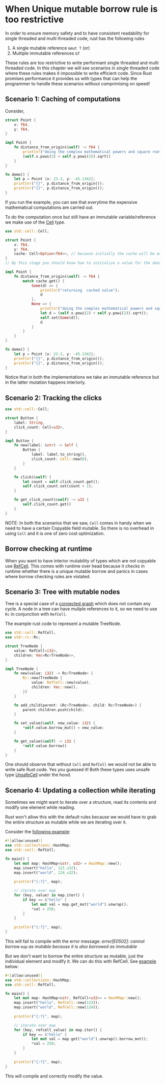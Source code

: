 # When Unique mutable borrow rule is too restrictive

In order to ensure memory safety and to have consistent readability for single threaded and
multi threaded code, rust has the following rules

1. A single mutable reference `&mut T` (or)
1. Multiple immutable references `&T`

These rules are too restrictive to write performant single threaded and multi threaded code.
In this chapter we will see scenarios in single threaded code where these rules makes it impossible
to write efficient code.
Since Rust promises performance it provides us with types that can help the programmer to handle
these scenarios without comprimising on speed!

## Scenario 1: Caching of computations

Consider,

```rust
struct Point {
    x: f64,
    y: f64,
}

impl Point {
    fn distance_from_origin(&self) -> f64 {
        println!("doing the complex mathematical powers and square root");
        (self.x.powi(2) + self.y.powi(2)).sqrt()
    }
}

fn demo() {
    let p = Point {x: 23.3, y: -45.1342};
    println!("{}", p.distance_from_origin());
    println!("{}", p.distance_from_origin());
}
```

If you run the example, you can see that everytime the expensive mathematical computations are
carried out.

To do the computation once but still have an immutable variable/reference we make use of the
[Cell](https://doc.rust-lang.org/std/cell/struct.Cell.html) type.


```rust
use std::cell::Cell;

struct Point {
    x: f64,
    y: f64,
    cache: Cell<Option<f64>>, // because initially the cache will be empty/none.
}
// By this stage you should know how to initialize a value for the above struct

impl Point {
    fn distance_from_origin(&self) -> f64 {
        match cache.get() {
            Some(d) => {
                println!("returning  cached value");
                d
            },
            None => {
                println!("doing the complex mathematical powers and square root");
                let d = (self.x.powi(2) + self.y.powi(2)).sqrt();
                self.set(Some(d));
                d
            }
        }
    }
}

fn demo() {
    let p = Point {x: 23.3, y: -45.1342};
    println!("{}", p.distance_from_origin());
    println!("{}", p.distance_from_origin());
}
```

Notice that in both the implementations we take an immutable reference but in the latter mutation
happens interiorly.

## Scenario 2: Tracking the clicks

```rust
use std::cell::Cell;

struct Button {
    label: String,
    click_count: Cell<u32>,
}

impl Button {
    fn new(label: &str) -> Self {
        Button {
            label: label.to_string(),
            click_count: Cell::new(0),
        }
    }

    fn click(&self) {
        let count = self.click_count.get();
        self.click_count.set(count + 1);
    }

    fn get_click_count(&self) -> u32 {
        self.click_count.get()
    }
}
```

NOTE: In both the scenarios that we saw, `Cell` comes in handy when we need to have a certain Copyable 
field mutable. So there is no overhead in using `Cell` and it is one of zero cost optimization.

## Borrow checking at runtime

When you want to have interior mutability of types which are not copyable use [RefCell](https://doc.rust-lang.org/std/cell/struct.RefCell.html).
This comes with runtime over head because it checks in runtime whether there is a unique mutable borrow
and panics in cases where borrow checking rules are violated.

## Scenario 3: Tree with mutable nodes

Tree is a special case of a [connected graph](https://en.wikipedia.org/wiki/Connectivity_(graph_theory)) which does not contain any cycle.
A node in a tree can have muliple references to it, so we need to use `Rc` in conjunction with `RefCell`.

The example rust code to represent a mutable TreeNode.

```rust
use std::cell::RefCell;
use std::rc::Rc;

struct TreeNode {
    value: RefCell<i32>,
    children: Vec<Rc<TreeNode>>,
}

impl TreeNode {
    fn new(value: i32) -> Rc<TreeNode> {
        Rc::new(TreeNode {
            value: RefCell::new(value),
            children: Vec::new(),
        })
    }

    fn add_child(parent: &Rc<TreeNode>, child: Rc<TreeNode>) {
        parent.children.push(child);
    }

    fn set_value(&self, new_value: i32) {
        *self.value.borrow_mut() = new_value;
    }

    fn get_value(&self) -> i32 {
        *self.value.borrow()
    }
}
```

One should observe that without `Cell` and `RefCell` we would not be able to write safe Rust code.
Yes you guessed it! Both these types uses unsafe type [UnsafeCell](https://doc.rust-lang.org/stable/std/cell/struct.UnsafeCell.html) under the hood.

## Scenario 4: Updating a collection while iterating

Sometimes we might want to iterate over a structure, read its contents and modify one element while reading.

Rust won't allow this with the default rules because we would have to grab the entire structure as mutable while we are iterating over it.

Consider the [following example](https://play.rust-lang.org/?version=stable&mode=debug&edition=2021&gist=43fa27a140c6472cedc0b0c8bbdd7ab6):
```rust
#![allow(unused)]
use std::collections::HashMap;
use std::cell::RefCell;

fn main() {
    let mut map: HashMap<&str, u32> = HashMap::new();
    map.insert("hello", 123_u32);
    map.insert("world", 124_u32);
    
    println!("{:?}", map);

    // iterate over map
    for (key, value) in map.iter() {
        if key == &"hello" {
            let mut val = map.get_mut("world").unwrap();
            *val = 250;
        }
    }
    
    println!("{:?}", map);
}
```

This will fail to compile with the error message: *error[E0502]: cannot borrow `map` as mutable because it is also borrowed as immutable*

But we don't want to borrow the entire structure as mutable, just the individual element and modify it. We can do this with RefCell. See [example](https://play.rust-lang.org/?version=stable&mode=debug&edition=2021&gist=8badd6765734cc8822baf20057d0e8c0) below:
```rust
#![allow(unused)]
use std::collections::HashMap;
use std::cell::RefCell;

fn main() {
    let mut map: HashMap<&str, RefCell<u32>> = HashMap::new();
    map.insert("hello", RefCell::new(123));
    map.insert("world", RefCell::new(124));
    
    println!("{:?}", map);

    // iterate over map
    for (key, refcell_value) in map.iter() {
        if key == &"hello" {
            let mut val = map.get("world").unwrap().borrow_mut();
            *val = 250;
        }
    }
    
    println!("{:?}", map);
}
```
This will compile and correctly modify the value. 